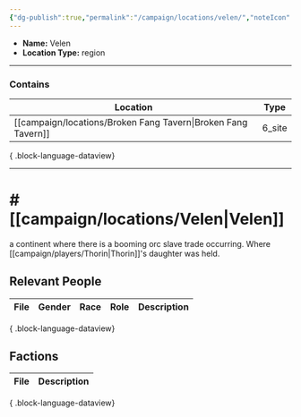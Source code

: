 ```yaml
---
{"dg-publish":true,"permalink":"/campaign/locations/velen/","noteIcon":"","created":"2025-10-26T10:06:25.121-07:00","updated":"2025-10-27T22:16:06.893-07:00"}
---
```


<p><span><ul>
<li dir="auto"><strong>Name:</strong> Velen</li>
<li dir="auto"><strong>Location Type:</strong> region</li>
</ul></span></p>

---

### Contains
| Location                                                         | Type   |
| ---------------------------------------------------------------- | ------ |
| [[campaign/locations/Broken Fang Tavern\|Broken Fang Tavern]] | 6_site |

{ .block-language-dataview}

---

# # [[campaign/locations/Velen\|Velen]]
a continent where there is a booming orc slave trade occurring. Where [[campaign/players/Thorin\|Thorin]]'s daughter was held. 

## Relevant People
| File | Gender | Race | Role | Description |
| ---- | ------ | ---- | ---- | ----------- |

{ .block-language-dataview}

## Factions
| File | Description |
| ---- | ----------- |

{ .block-language-dataview}